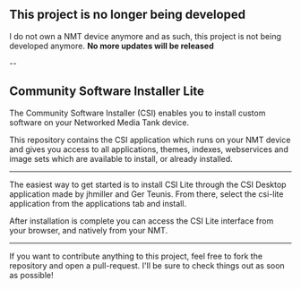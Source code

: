 This project is no longer being developed
-----------------------------------------
I do not own a NMT device anymore and as such, this project is not being developed anymore.
**No more updates will be released**

--

  
Community Software Installer Lite
-------------------------------------------

The Community Software Installer (CSI) enables you to install custom software on your Networked Media Tank device.

This repository contains the CSI application which runs on your NMT device and gives you access to all applications, themes, indexes, webservices and image sets which are available to install, or already installed.

------------

The easiest way to get started is to install CSI Lite through the CSI Desktop application made by jhmiller and Ger Teunis. From there, select the csi-lite application from the applications tab and install.

After installation is complete you can access the CSI Lite interface from your browser, and natively from your NMT.

------------

If you want to contribute anything to this project, feel free to fork the repository and open a pull-request. I'll be sure to check things out as soon as possible!
